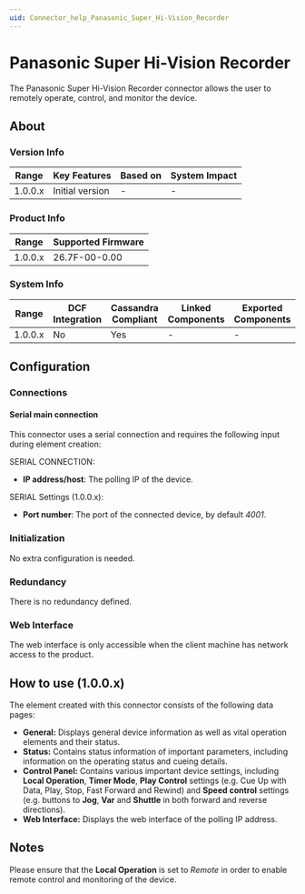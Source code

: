 ```yaml
---
uid: Connector_help_Panasonic_Super_Hi-Vision_Recorder
---
```


# Panasonic Super Hi-Vision Recorder

The Panasonic Super Hi-Vision Recorder connector allows the user to remotely operate, control, and monitor the device.

## About

### Version Info

| **Range** | **Key Features** | **Based on** | **System Impact** |
|-----------|------------------|--------------|-------------------|
| 1.0.0.x   | Initial version  | \-           | \-                |

### Product Info

| **Range** | **Supported Firmware** |
|-----------|------------------------|
| 1.0.0.x   | 26.7F-00-0.00          |

### System Info

| **Range** | **DCF Integration** | **Cassandra Compliant** | **Linked Components** | **Exported Components** |
|-----------|---------------------|-------------------------|-----------------------|-------------------------|
| 1.0.0.x   | No                  | Yes                     | \-                    | \-                      |

## Configuration

### Connections

#### Serial main connection

This connector uses a serial connection and requires the following input during element creation:

SERIAL CONNECTION:

- **IP address/host**: The polling IP of the device.

SERIAL Settings (1.0.0.x):

- **Port number**: The port of the connected device, by default *4001*.

### Initialization

No extra configuration is needed.

### Redundancy

There is no redundancy defined.

### Web Interface

The web interface is only accessible when the client machine has network access to the product.

## How to use (1.0.0.x)

The element created with this connector consists of the following data pages:

- **General:** Displays general device information as well as vital operation elements and their status.
- **Status:** Contains status information of important parameters, including information on the operating status and cueing details.
- **Control Panel:** Contains various important device settings, including **Local Operation**, **Timer Mode**, **Play Control** settings (e.g. Cue Up with Data, Play, Stop, Fast Forward and Rewind) and **Speed control** settings (e.g. buttons to **Jog**, **Var** and **Shuttle** in both forward and reverse directions).
- **Web Interface:** Displays the web interface of the polling IP address.

## Notes

Please ensure that the **Local Operation** is set to *Remote* in order to enable remote control and monitoring of the device.
